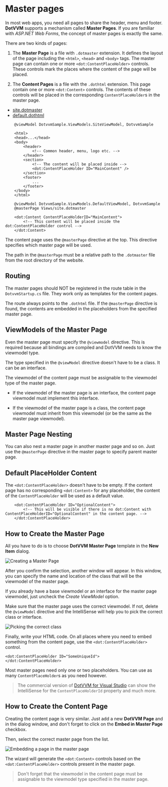 # Master pages

In most web apps, you need all pages to share the header, menu and footer. **DotVVM** supports a mechanism called **Master Pages**. 
If you are familiar with _ASP.NET Web Forms_, the concept of master pages is exactly the same.

There are two kinds of pages:

1. The **Master Page** is a file with `.dotmaster` extension. It defines the layout of the page including the `<html>`, `<head>` and `<body>` tags.
The master page can contain one or more `<dot:ContentPlaceHolder>` controls. These controls mark the places where the content of the page will be placed.     

2. The **Content Pages** is a file with the `.dothtml` extension. This page contain one or more `<dot:Content>` controls. The contents of these controls 
will be placed in the corresponding `ContentPlaceHolder`s in the master page.  

<div>
<ul class="nav nav-tabs" role="tablist">
    <li role="presentation" class="active">
        <a href="#sample1_masterpage" role="tab" data-toggle="tab">site.dotmaster</a>
    </li>        
    <li role="presentation">
        <a href="#sample1_contentpage" role="tab" data-toggle="tab">default.dothtml</a>
    </li>
</ul>
<div class="tab-content">
<div role="tabpanel" class="tab-pane active" id="sample1_masterpage">

```DOTHTML
    @viewModel DotvvmSample.ViewModels.SiteViewModel, DotvvmSample

    <html>
    <head>...</head>
    <body>
        <header>
            <!-- Common header, menu, logo etc. -->
        </header>
        <section>
            <!-- The content will be placed inside -->
            <dot:ContentPlaceHolder ID="MainContent" />
        </section>
        <footer>
            ...
        </footer>
    </body>
    </html>
```

</div>
<div role="tabpanel" class="tab-pane" id="sample1_contentpage">

```DOTHTML
    @viewModel DotvvmSample.ViewModels.DefaultViewModel, DotvvmSample
    @masterPage Views/site.dotmaster

    <dot:Content ContentPlaceHolderID="MainContent">
        <!-- This content will be placed inside the dot:ContentPlaceHolder control -->
    </dot:Content>
```

</div>
</div>
</div>

The content page uses the `@masterPage` directive at the top. This directive specifies which master page will be used. 

The path in the `@masterPage` must be a relative path to the `.dotmaster` file from the root directory of the website.

## Routing

The master pages should NOT be registered in the route table in the `DotvvmStartup.cs` file. They work only as templates for the content pages. 

The route always points to the `.dothtml` file. If the `@masterPage` directive is found, the contents are embedded in the placeholders from the specified master page.

## ViewModels of the Master Page

Even the master page must specify the `@viewmodel` directive. This is required because all bindings are compiled and DotVVM needs to know the viewmodel type.

The type specified in the `@viewModel` directive doesn't have to be a class. It can be an interface. 

The viewmodel of the content page must be assignable to the viewmodel type of the master page.

+ If the viewmodel of the master page is an interface, the content page viewmodel must implement this interface.

+ If the viewmodel of the master page is a class, the content page viewmodel must inherit from this viewmodel (or be the same as the master page viewmodel).

## Master Page Nesting

You can also nest a master page in another master page and so on. Just use the `@masterPage` directive in the master page to specify parent master page.

## Default PlaceHolder Content

The `<dot:ContentPlaceHolder>` doesn't have to be empty. If the content page has no corresponding `<dot:Content>` for any placeholder,
the content of the `ContentPlaceHolder` will be used as a default value.

```DOTHTML
    <dot:ContentPlaceHolder ID="OptionalContent">
        <!-- This will be visible if there is no dot:Content with ContentPlaceHolderID="OptionalContent" in the content page. -->
    </dot:ContentPlaceHolder>
```

## How to Create the Master Page

All you have to do is to choose **DotVVM Master Page** template in the **New Item** dialog.

<p><img src="{imageDir}basics-master-pages-img2.png" alt="Creating a Master Page" /></p>

After you confirm the selection, another window will appear. In this window, you can specify the name and location of the class that will be 
the viewmodel of the master page. 

If you already have a base viewmodel or an interface for the master page viewmodel, just uncheck the _Create ViewModel_ option.

Make sure that the master page uses the correct viewmodel. If not, delete the `@viewModel` directive and the IntelliSense will help you
to pick the correct class or interface.

<p><img src="{imageDir}basics-master-pages-img3.png" alt="Picking the correct class" /></p>

Finally, write your HTML code. On all places where you need to embed something from the content page, use the `<dot:ContentPlaceHolder>` control.

```DOTHTML
<dot:ContentPlaceHolder ID="SomeUniqueId">
</dot:ContentPlaceHolder>
```

Most master pages need only one or two placeholders. You can use as many `ContentPlaceHolder`s as you need however.

> The commercial version of [DotVVM for Visual Studio](/landing/dotvvm-for-visual-studio-extension) can show the IntelliSense for the `ContentPlaceHolderId` 
property and much more. 



## How to Create the Content Page

Creating the content page is very similar. Just add a new **DotVVM Page** and in the dialog window, and don't forget to click on the **Embed in Master Page** checkbox.

Then, select the correct master page from the list.

<p><img src="{imageDir}basics-master-pages-img4.png" alt="Embedding a page in the master page" /></p>

The wizard will generate the `<dot:Content>` controls based on the `<dot:ContentPlaceHolder>` controls present in the master page.

> Don't forget that the viewmodel in the content page must be assignable to the viewmodel type specified in the master page.
